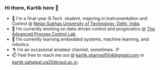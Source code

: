 ### Hi there, Kartik here 👋

- 📖 I'm a final-year B.Tech. student, majoring in Instrumentation and Control @ [Netaji Subhas University of Technology, Delhi, India](http://nsut.ac.in).
- 🔭 I’m currently working on data-driven control and prognostics @ [The Advanced Process Control Lab](https://apclnsit.wordpress.com/).
- 🌱 I’m currently learning embedded systems, machine learning, and robotics.
- ⚗️ I’m an occasional amateur chemist, sometimes. :P
- 📫 Feel free to reach me out @ kartik.sharma1004@gmail.com or kartik.sahajpal.ug20@nsut.ac.in.
